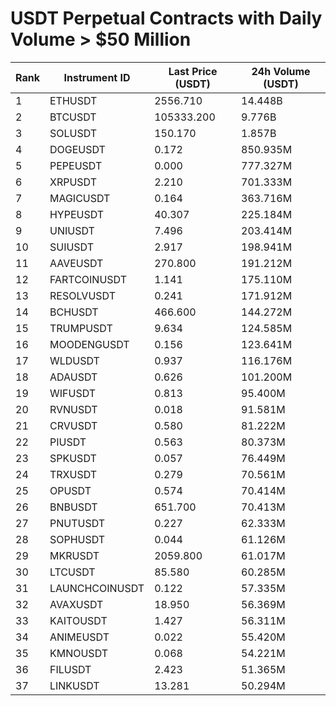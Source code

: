 # USDT Perpetual Contracts with Daily Volume > $50 Million

| Rank | Instrument ID | Last Price (USDT) | 24h Volume (USDT) |
|------|---------------|-------------------|-------------------|
| 1 | ETHUSDT | 2556.710 | 14.448B |
| 2 | BTCUSDT | 105333.200 | 9.776B |
| 3 | SOLUSDT | 150.170 | 1.857B |
| 4 | DOGEUSDT | 0.172 | 850.935M |
| 5 | PEPEUSDT | 0.000 | 777.327M |
| 6 | XRPUSDT | 2.210 | 701.333M |
| 7 | MAGICUSDT | 0.164 | 363.716M |
| 8 | HYPEUSDT | 40.307 | 225.184M |
| 9 | UNIUSDT | 7.496 | 203.414M |
| 10 | SUIUSDT | 2.917 | 198.941M |
| 11 | AAVEUSDT | 270.800 | 191.212M |
| 12 | FARTCOINUSDT | 1.141 | 175.110M |
| 13 | RESOLVUSDT | 0.241 | 171.912M |
| 14 | BCHUSDT | 466.600 | 144.272M |
| 15 | TRUMPUSDT | 9.634 | 124.585M |
| 16 | MOODENGUSDT | 0.156 | 123.641M |
| 17 | WLDUSDT | 0.937 | 116.176M |
| 18 | ADAUSDT | 0.626 | 101.200M |
| 19 | WIFUSDT | 0.813 | 95.400M |
| 20 | RVNUSDT | 0.018 | 91.581M |
| 21 | CRVUSDT | 0.580 | 81.222M |
| 22 | PIUSDT | 0.563 | 80.373M |
| 23 | SPKUSDT | 0.057 | 76.449M |
| 24 | TRXUSDT | 0.279 | 70.561M |
| 25 | OPUSDT | 0.574 | 70.414M |
| 26 | BNBUSDT | 651.700 | 70.413M |
| 27 | PNUTUSDT | 0.227 | 62.333M |
| 28 | SOPHUSDT | 0.044 | 61.126M |
| 29 | MKRUSDT | 2059.800 | 61.017M |
| 30 | LTCUSDT | 85.580 | 60.285M |
| 31 | LAUNCHCOINUSDT | 0.122 | 57.335M |
| 32 | AVAXUSDT | 18.950 | 56.369M |
| 33 | KAITOUSDT | 1.427 | 56.311M |
| 34 | ANIMEUSDT | 0.022 | 55.420M |
| 35 | KMNOUSDT | 0.068 | 54.221M |
| 36 | FILUSDT | 2.423 | 51.365M |
| 37 | LINKUSDT | 13.281 | 50.294M |
